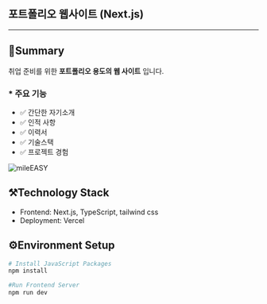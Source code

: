 ## 포트폴리오 웹사이트 (Next.js)

---

## 📝Summary

취업 준비를 위한 **포트폴리오 용도의 웹 사이트** 입니다.

### \* 주요 기능

- ✅ 간단한 자기소개
- ✅ 인적 사항
- ✅ 이력서
- ✅ 기술스택
- ✅ 프로젝트 경험

![mileEASY](/images/projects/mileEASY.png)

## ⚒️Technology Stack

- Frontend: Next.js, TypeScript, tailwind css
- Deployment: Vercel

## ⚙️Environment Setup

```bash
# Install JavaScript Packages
npm install

#Run Frontend Server
npm run dev
```
